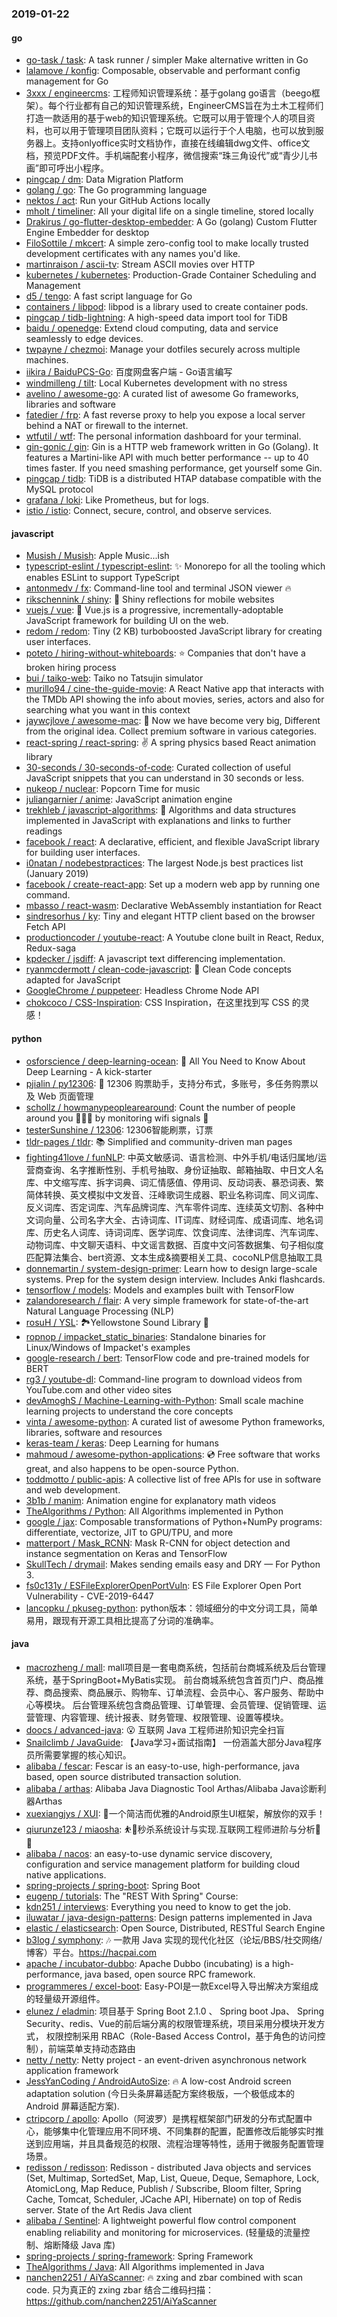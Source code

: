 ### 2019-01-22

#### go
* [go-task / task](https://github.com/go-task/task): A task runner / simpler Make alternative written in Go
* [lalamove / konfig](https://github.com/lalamove/konfig): Composable, observable and performant config management for Go
* [3xxx / engineercms](https://github.com/3xxx/engineercms): 工程师知识管理系统：基于golang go语言（beego框架）。每个行业都有自己的知识管理系统，EngineerCMS旨在为土木工程师们打造一款适用的基于web的知识管理系统。它既可以用于管理个人的项目资料，也可以用于管理项目团队资料；它既可以运行于个人电脑，也可以放到服务器上。支持onlyoffice实时文档协作，直接在线编辑dwg文件、office文档，预览PDF文件。手机端配套小程序，微信搜索“珠三角设代”或“青少儿书画”即可呼出小程序。
* [pingcap / dm](https://github.com/pingcap/dm): Data Migration Platform
* [golang / go](https://github.com/golang/go): The Go programming language
* [nektos / act](https://github.com/nektos/act): Run your GitHub Actions locally
* [mholt / timeliner](https://github.com/mholt/timeliner): All your digital life on a single timeline, stored locally
* [Drakirus / go-flutter-desktop-embedder](https://github.com/Drakirus/go-flutter-desktop-embedder): A Go (golang) Custom Flutter Engine Embedder for desktop
* [FiloSottile / mkcert](https://github.com/FiloSottile/mkcert): A simple zero-config tool to make locally trusted development certificates with any names you'd like.
* [martinraison / ascii-tv](https://github.com/martinraison/ascii-tv): Stream ASCII movies over HTTP
* [kubernetes / kubernetes](https://github.com/kubernetes/kubernetes): Production-Grade Container Scheduling and Management
* [d5 / tengo](https://github.com/d5/tengo): A fast script language for Go
* [containers / libpod](https://github.com/containers/libpod): libpod is a library used to create container pods.
* [pingcap / tidb-lightning](https://github.com/pingcap/tidb-lightning): A high-speed data import tool for TiDB
* [baidu / openedge](https://github.com/baidu/openedge): Extend cloud computing, data and service seamlessly to edge devices.
* [twpayne / chezmoi](https://github.com/twpayne/chezmoi): Manage your dotfiles securely across multiple machines.
* [iikira / BaiduPCS-Go](https://github.com/iikira/BaiduPCS-Go): 百度网盘客户端 - Go语言编写
* [windmilleng / tilt](https://github.com/windmilleng/tilt): Local Kubernetes development with no stress
* [avelino / awesome-go](https://github.com/avelino/awesome-go): A curated list of awesome Go frameworks, libraries and software
* [fatedier / frp](https://github.com/fatedier/frp): A fast reverse proxy to help you expose a local server behind a NAT or firewall to the internet.
* [wtfutil / wtf](https://github.com/wtfutil/wtf): The personal information dashboard for your terminal.
* [gin-gonic / gin](https://github.com/gin-gonic/gin): Gin is a HTTP web framework written in Go (Golang). It features a Martini-like API with much better performance -- up to 40 times faster. If you need smashing performance, get yourself some Gin.
* [pingcap / tidb](https://github.com/pingcap/tidb): TiDB is a distributed HTAP database compatible with the MySQL protocol
* [grafana / loki](https://github.com/grafana/loki): Like Prometheus, but for logs.
* [istio / istio](https://github.com/istio/istio): Connect, secure, control, and observe services.

#### javascript
* [Musish / Musish](https://github.com/Musish/Musish): Apple Music...ish
* [typescript-eslint / typescript-eslint](https://github.com/typescript-eslint/typescript-eslint): ✨ Monorepo for all the tooling which enables ESLint to support TypeScript
* [antonmedv / fx](https://github.com/antonmedv/fx): Command-line tool and terminal JSON viewer 🔥
* [rikschennink / shiny](https://github.com/rikschennink/shiny): 🌟 Shiny reflections for mobile websites
* [vuejs / vue](https://github.com/vuejs/vue): 🖖 Vue.js is a progressive, incrementally-adoptable JavaScript framework for building UI on the web.
* [redom / redom](https://github.com/redom/redom): Tiny (2 KB) turboboosted JavaScript library for creating user interfaces.
* [poteto / hiring-without-whiteboards](https://github.com/poteto/hiring-without-whiteboards): ⭐️ Companies that don't have a broken hiring process
* [bui / taiko-web](https://github.com/bui/taiko-web): Taiko no Tatsujin simulator
* [murillo94 / cine-the-guide-movie](https://github.com/murillo94/cine-the-guide-movie): A React Native app that interacts with the TMDb API showing the info about movies, series, actors and also for searching what you want in this context
* [jaywcjlove / awesome-mac](https://github.com/jaywcjlove/awesome-mac):  Now we have become very big, Different from the original idea. Collect premium software in various categories.
* [react-spring / react-spring](https://github.com/react-spring/react-spring): ✌️ A spring physics based React animation library
* [30-seconds / 30-seconds-of-code](https://github.com/30-seconds/30-seconds-of-code): Curated collection of useful JavaScript snippets that you can understand in 30 seconds or less.
* [nukeop / nuclear](https://github.com/nukeop/nuclear): Popcorn Time for music
* [juliangarnier / anime](https://github.com/juliangarnier/anime): JavaScript animation engine
* [trekhleb / javascript-algorithms](https://github.com/trekhleb/javascript-algorithms): 📝 Algorithms and data structures implemented in JavaScript with explanations and links to further readings
* [facebook / react](https://github.com/facebook/react): A declarative, efficient, and flexible JavaScript library for building user interfaces.
* [i0natan / nodebestpractices](https://github.com/i0natan/nodebestpractices): The largest Node.js best practices list (January 2019)
* [facebook / create-react-app](https://github.com/facebook/create-react-app): Set up a modern web app by running one command.
* [mbasso / react-wasm](https://github.com/mbasso/react-wasm): Declarative WebAssembly instantiation for React
* [sindresorhus / ky](https://github.com/sindresorhus/ky): Tiny and elegant HTTP client based on the browser Fetch API
* [productioncoder / youtube-react](https://github.com/productioncoder/youtube-react): A Youtube clone built in React, Redux, Redux-saga
* [kpdecker / jsdiff](https://github.com/kpdecker/jsdiff): A javascript text differencing implementation.
* [ryanmcdermott / clean-code-javascript](https://github.com/ryanmcdermott/clean-code-javascript): 🛁 Clean Code concepts adapted for JavaScript
* [GoogleChrome / puppeteer](https://github.com/GoogleChrome/puppeteer): Headless Chrome Node API
* [chokcoco / CSS-Inspiration](https://github.com/chokcoco/CSS-Inspiration): CSS Inspiration，在这里找到写 CSS 的灵感！

#### python
* [osforscience / deep-learning-ocean](https://github.com/osforscience/deep-learning-ocean): 📡 All You Need to Know About Deep Learning - A kick-starter
* [pjialin / py12306](https://github.com/pjialin/py12306): 🚂 12306 购票助手，支持分布式，多账号，多任务购票以及 Web 页面管理
* [schollz / howmanypeoplearearound](https://github.com/schollz/howmanypeoplearearound): Count the number of people around you 👨‍👨‍👦 by monitoring wifi signals 📡
* [testerSunshine / 12306](https://github.com/testerSunshine/12306): 12306智能刷票，订票
* [tldr-pages / tldr](https://github.com/tldr-pages/tldr): 📚 Simplified and community-driven man pages
* [fighting41love / funNLP](https://github.com/fighting41love/funNLP): 中英文敏感词、语言检测、中外手机/电话归属地/运营商查询、名字推断性别、手机号抽取、身份证抽取、邮箱抽取、中日文人名库、中文缩写库、拆字词典、词汇情感值、停用词、反动词表、暴恐词表、繁简体转换、英文模拟中文发音、汪峰歌词生成器、职业名称词库、同义词库、反义词库、否定词库、汽车品牌词库、汽车零件词库、连续英文切割、各种中文词向量、公司名字大全、古诗词库、IT词库、财经词库、成语词库、地名词库、历史名人词库、诗词词库、医学词库、饮食词库、法律词库、汽车词库、动物词库、中文聊天语料、中文谣言数据、百度中文问答数据集、句子相似度匹配算法集合、bert资源、文本生成&摘要相关工具、cocoNLP信息抽取工具
* [donnemartin / system-design-primer](https://github.com/donnemartin/system-design-primer): Learn how to design large-scale systems. Prep for the system design interview. Includes Anki flashcards.
* [tensorflow / models](https://github.com/tensorflow/models): Models and examples built with TensorFlow
* [zalandoresearch / flair](https://github.com/zalandoresearch/flair): A very simple framework for state-of-the-art Natural Language Processing (NLP)
* [rosuH / YSL](https://github.com/rosuH/YSL): 🏞Yellowstone Sound Library 🎵
* [ropnop / impacket_static_binaries](https://github.com/ropnop/impacket_static_binaries): Standalone binaries for Linux/Windows of Impacket's examples
* [google-research / bert](https://github.com/google-research/bert): TensorFlow code and pre-trained models for BERT
* [rg3 / youtube-dl](https://github.com/rg3/youtube-dl): Command-line program to download videos from YouTube.com and other video sites
* [devAmoghS / Machine-Learning-with-Python](https://github.com/devAmoghS/Machine-Learning-with-Python): Small scale machine learning projects to understand the core concepts
* [vinta / awesome-python](https://github.com/vinta/awesome-python): A curated list of awesome Python frameworks, libraries, software and resources
* [keras-team / keras](https://github.com/keras-team/keras): Deep Learning for humans
* [mahmoud / awesome-python-applications](https://github.com/mahmoud/awesome-python-applications): 💿 Free software that works great, and also happens to be open-source Python.
* [toddmotto / public-apis](https://github.com/toddmotto/public-apis): A collective list of free APIs for use in software and web development.
* [3b1b / manim](https://github.com/3b1b/manim): Animation engine for explanatory math videos
* [TheAlgorithms / Python](https://github.com/TheAlgorithms/Python): All Algorithms implemented in Python
* [google / jax](https://github.com/google/jax): Composable transformations of Python+NumPy programs: differentiate, vectorize, JIT to GPU/TPU, and more
* [matterport / Mask_RCNN](https://github.com/matterport/Mask_RCNN): Mask R-CNN for object detection and instance segmentation on Keras and TensorFlow
* [SkullTech / drymail](https://github.com/SkullTech/drymail): Makes sending emails easy and DRY — For Python 3.
* [fs0c131y / ESFileExplorerOpenPortVuln](https://github.com/fs0c131y/ESFileExplorerOpenPortVuln): ES File Explorer Open Port Vulnerability - CVE-2019-6447
* [lancopku / pkuseg-python](https://github.com/lancopku/pkuseg-python): python版本：领域细分的中文分词工具，简单易用，跟现有开源工具相比提高了分词的准确率。

#### java
* [macrozheng / mall](https://github.com/macrozheng/mall): mall项目是一套电商系统，包括前台商城系统及后台管理系统，基于SpringBoot+MyBatis实现。 前台商城系统包含首页门户、商品推荐、商品搜索、商品展示、购物车、订单流程、会员中心、客户服务、帮助中心等模块。 后台管理系统包含商品管理、订单管理、会员管理、促销管理、运营管理、内容管理、统计报表、财务管理、权限管理、设置等模块。
* [doocs / advanced-java](https://github.com/doocs/advanced-java): 😮 互联网 Java 工程师进阶知识完全扫盲
* [Snailclimb / JavaGuide](https://github.com/Snailclimb/JavaGuide): 【Java学习+面试指南】 一份涵盖大部分Java程序员所需要掌握的核心知识。
* [alibaba / fescar](https://github.com/alibaba/fescar): Fescar is an easy-to-use, high-performance, java based, open source distributed transaction solution.
* [alibaba / arthas](https://github.com/alibaba/arthas): Alibaba Java Diagnostic Tool Arthas/Alibaba Java诊断利器Arthas
* [xuexiangjys / XUI](https://github.com/xuexiangjys/XUI): 💍一个简洁而优雅的Android原生UI框架，解放你的双手！
* [qiurunze123 / miaosha](https://github.com/qiurunze123/miaosha): ⛹️🐘秒杀系统设计与实现.互联网工程师进阶与分析🙋🐓
* [alibaba / nacos](https://github.com/alibaba/nacos): an easy-to-use dynamic service discovery, configuration and service management platform for building cloud native applications.
* [spring-projects / spring-boot](https://github.com/spring-projects/spring-boot): Spring Boot
* [eugenp / tutorials](https://github.com/eugenp/tutorials): The "REST With Spring" Course:
* [kdn251 / interviews](https://github.com/kdn251/interviews): Everything you need to know to get the job.
* [iluwatar / java-design-patterns](https://github.com/iluwatar/java-design-patterns): Design patterns implemented in Java
* [elastic / elasticsearch](https://github.com/elastic/elasticsearch): Open Source, Distributed, RESTful Search Engine
* [b3log / symphony](https://github.com/b3log/symphony): 🎶 一款用 Java 实现的现代化社区（论坛/BBS/社交网络/博客）平台。https://hacpai.com
* [apache / incubator-dubbo](https://github.com/apache/incubator-dubbo): Apache Dubbo (incubating) is a high-performance, java based, open source RPC framework.
* [programmeres / excel-boot](https://github.com/programmeres/excel-boot): Easy-POI是一款Excel导入导出解决方案组成的轻量级开源组件。
* [elunez / eladmin](https://github.com/elunez/eladmin): 项目基于 Spring Boot 2.1.0 、 Spring boot Jpa、 Spring Security、redis、Vue的前后端分离的权限管理系统，项目采用分模块开发方式， 权限控制采用 RBAC（Role-Based Access Control，基于角色的访问控制），前端菜单支持动态路由
* [netty / netty](https://github.com/netty/netty): Netty project - an event-driven asynchronous network application framework
* [JessYanCoding / AndroidAutoSize](https://github.com/JessYanCoding/AndroidAutoSize): 🔥 A low-cost Android screen adaptation solution (今日头条屏幕适配方案终极版，一个极低成本的 Android 屏幕适配方案).
* [ctripcorp / apollo](https://github.com/ctripcorp/apollo): Apollo（阿波罗）是携程框架部门研发的分布式配置中心，能够集中化管理应用不同环境、不同集群的配置，配置修改后能够实时推送到应用端，并且具备规范的权限、流程治理等特性，适用于微服务配置管理场景。
* [redisson / redisson](https://github.com/redisson/redisson): Redisson - distributed Java objects and services (Set, Multimap, SortedSet, Map, List, Queue, Deque, Semaphore, Lock, AtomicLong, Map Reduce, Publish / Subscribe, Bloom filter, Spring Cache, Tomcat, Scheduler, JCache API, Hibernate) on top of Redis server. State of the Art Redis Java client
* [alibaba / Sentinel](https://github.com/alibaba/Sentinel): A lightweight powerful flow control component enabling reliability and monitoring for microservices. (轻量级的流量控制、熔断降级 Java 库)
* [spring-projects / spring-framework](https://github.com/spring-projects/spring-framework): Spring Framework
* [TheAlgorithms / Java](https://github.com/TheAlgorithms/Java): All Algorithms implemented in Java
* [nanchen2251 / AiYaScanner](https://github.com/nanchen2251/AiYaScanner): 🔥 zxing and zbar combined with scan code. 只为真正的 zxing zbar 结合二维码扫描：https://github.com/nanchen2251/AiYaScanner
